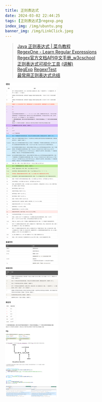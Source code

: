 ```yaml
---
title: 正则表达式
date: 2024-03-02 22:44:25
tags: [正则表达式]regexp.png
index_img: /img/ubuntu.png
banner_img: /img/LinkClick.jpeg
---
```

> [Java 正则表达式 | 菜鸟教程](https://www.runoob.com/java/java-regular-expressions.html)  
> [RegexOne - Learn Regular Expressions](https://regexone.com)  
> [Regex官方文档API中文手册_w3cschool](https://www.w3cschool.cn/regex/dict.html)   
> [正则表达式可视化工具](https://jex.im/regulex/#!flags=&re=%5E(a%7Cb)*%3F%24) [(讲解)](https://juejin.cn/post/6844903870351556621)   
> [RegExp](https://regex101.com)   [RegexrTest](https://regexr.com)  
> [最常用正则表达式总结](https://mp.weixin.qq.com/s?__biz=MzU1MDQzNzYwOQ==&mid=2247504336&idx=1&sn=361432f25dc6bd6289d1458560b68bb8&source=41#wechat_redirect)

![RegExp](https://github.com/Kukukukiki192/TyporaImg/raw/main/img/RegExp.png)



